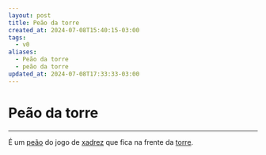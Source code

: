 ```yaml
---
layout: post
title: Peão da torre
created_at: 2024-07-08T15:40:15-03:00
tags:
  - v0
aliases:
  - Peão da torre
  - peão da torre
updated_at: 2024-07-08T17:33:33-03:00
---
```

# Peão da torre
---

É um [peão](_insight/2024/07/2024-07-06-Peão_xadrez.md) do jogo de [xadrez](api/2024/07/2024-07-06-Xadrez.md) que fica na frente da [torre](_insight/2024/07/2024-07-06-Torre_xadrez.md).